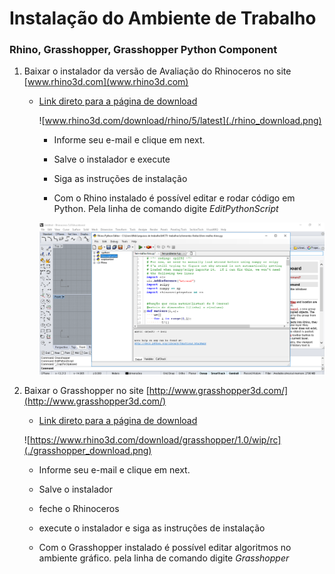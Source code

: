 # Instalação do Ambiente de Trabalho
### Rhino, Grasshopper, Grasshopper Python Component

1. Baixar o instalador da versão de Avaliação do Rhinoceros no site [www.rhino3d.com](www.rhino3d.com)

   -  [Link direto para a página de download](www.rhino3d.com/download/rhino/5/latest)
   
   
      ![www.rhino3d.com/download/rhino/5/latest](./rhino_download.png)

      - Informe seu e-mail e clique em next.
      
      - Salve o instalador e execute
      
      - Siga as instruções de instalação
    
      - Com  o Rhino instalado é possível editar e rodar código em Python. Pela linha de comando digite *EditPythonScript*
       
      ![Tela do editor de scrips Python do Rhino](./EditPythonScript.png)
          
      
1. Baixar o Grasshopper no site [http://www.grasshopper3d.com/](http://www.grasshopper3d.com/)
   
   - [Link direto para a página de download](https://www.rhino3d.com/download/grasshopper/1.0/wip/rc)
   
   
    ![https://www.rhino3d.com/download/grasshopper/1.0/wip/rc](./grasshopper_download.png)
    
    
      - Informe seu e-mail e clique em next.
      
      - Salve o instalador
      
      - feche o Rhinoceros
      
      - execute o instalador e siga as instruções de instalação
    
      - Com  o Grasshopper instalado é possível editar algoritmos no ambiente gráfico. pela linha de comando digite *Grasshopper*
      
      
    
